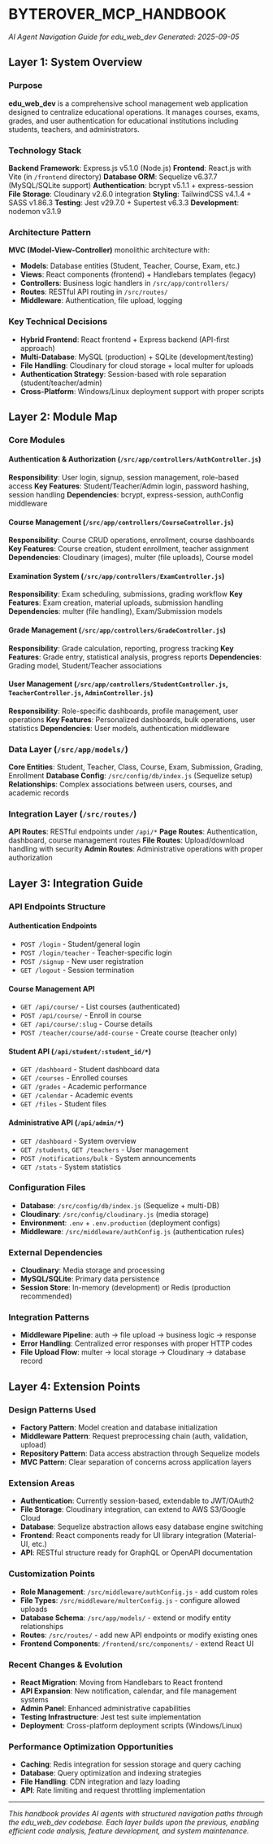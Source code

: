 # BYTEROVER_MCP_HANDBOOK

*AI Agent Navigation Guide for edu_web_dev*
*Generated: 2025-09-05*

## Layer 1: System Overview

### Purpose
**edu_web_dev** is a comprehensive school management web application designed to centralize educational operations. It manages courses, exams, grades, and user authentication for educational institutions including students, teachers, and administrators.

### Technology Stack
**Backend Framework**: Express.js v5.1.0 (Node.js)
**Frontend**: React.js with Vite (in `/frontend` directory)
**Database ORM**: Sequelize v6.37.7 (MySQL/SQLite support)
**Authentication**: bcrypt v5.1.1 + express-session
**File Storage**: Cloudinary v2.6.0 integration
**Styling**: TailwindCSS v4.1.4 + SASS v1.86.3
**Testing**: Jest v29.7.0 + Supertest v6.3.3
**Development**: nodemon v3.1.9

### Architecture Pattern
**MVC (Model-View-Controller)** monolithic architecture with:
- **Models**: Database entities (Student, Teacher, Course, Exam, etc.)
- **Views**: React components (frontend) + Handlebars templates (legacy)
- **Controllers**: Business logic handlers in `/src/app/controllers/`
- **Routes**: RESTful API routing in `/src/routes/`
- **Middleware**: Authentication, file upload, logging

### Key Technical Decisions
- **Hybrid Frontend**: React frontend + Express backend (API-first approach)
- **Multi-Database**: MySQL (production) + SQLite (development/testing)
- **File Handling**: Cloudinary for cloud storage + local multer for uploads
- **Authentication Strategy**: Session-based with role separation (student/teacher/admin)
- **Cross-Platform**: Windows/Linux deployment support with proper scripts

## Layer 2: Module Map

### Core Modules

#### Authentication & Authorization (`/src/app/controllers/AuthController.js`)
**Responsibility**: User login, signup, session management, role-based access
**Key Features**: Student/Teacher/Admin login, password hashing, session handling
**Dependencies**: bcrypt, express-session, authConfig middleware

#### Course Management (`/src/app/controllers/CourseController.js`)
**Responsibility**: Course CRUD operations, enrollment, course dashboards
**Key Features**: Course creation, student enrollment, teacher assignment
**Dependencies**: Cloudinary (images), multer (file uploads), Course model

#### Examination System (`/src/app/controllers/ExamController.js`)
**Responsibility**: Exam scheduling, submissions, grading workflow
**Key Features**: Exam creation, material uploads, submission handling
**Dependencies**: multer (file handling), Exam/Submission models

#### Grade Management (`/src/app/controllers/GradeController.js`)
**Responsibility**: Grade calculation, reporting, progress tracking
**Key Features**: Grade entry, statistical analysis, progress reports
**Dependencies**: Grading model, Student/Teacher associations

#### User Management (`/src/app/controllers/StudentController.js`, `TeacherController.js`, `AdminController.js`)
**Responsibility**: Role-specific dashboards, profile management, user operations
**Key Features**: Personalized dashboards, bulk operations, user statistics
**Dependencies**: User models, authentication middleware

### Data Layer (`/src/app/models/`)
**Core Entities**: Student, Teacher, Class, Course, Exam, Submission, Grading, Enrollment
**Database Config**: `/src/config/db/index.js` (Sequelize setup)
**Relationships**: Complex associations between users, courses, and academic records

### Integration Layer (`/src/routes/`)
**API Routes**: RESTful endpoints under `/api/*`
**Page Routes**: Authentication, dashboard, course management routes
**File Routes**: Upload/download handling with security
**Admin Routes**: Administrative operations with proper authorization

## Layer 3: Integration Guide

### API Endpoints Structure

#### Authentication Endpoints
- `POST /login` - Student/general login
- `POST /login/teacher` - Teacher-specific login  
- `POST /signup` - New user registration
- `GET /logout` - Session termination

#### Course Management API
- `GET /api/course/` - List courses (authenticated)
- `POST /api/course/` - Enroll in course
- `GET /api/course/:slug` - Course details
- `POST /teacher/course/add-course` - Create course (teacher only)

#### Student API (`/api/student/:student_id/*`)
- `GET /dashboard` - Student dashboard data
- `GET /courses` - Enrolled courses
- `GET /grades` - Academic performance
- `GET /calendar` - Academic events
- `GET /files` - Student files

#### Administrative API (`/api/admin/*`)
- `GET /dashboard` - System overview
- `GET /students`, `GET /teachers` - User management
- `POST /notifications/bulk` - System announcements
- `GET /stats` - System statistics

### Configuration Files
- **Database**: `/src/config/db/index.js` (Sequelize + multi-DB)
- **Cloudinary**: `/src/config/cloudinary.js` (media storage)
- **Environment**: `.env` + `.env.production` (deployment configs)
- **Middleware**: `/src/middleware/authConfig.js` (authentication rules)

### External Dependencies
- **Cloudinary**: Media storage and processing
- **MySQL/SQLite**: Primary data persistence
- **Session Store**: In-memory (development) or Redis (production recommended)

### Integration Patterns
- **Middleware Pipeline**: auth → file upload → business logic → response
- **Error Handling**: Centralized error responses with proper HTTP codes
- **File Upload Flow**: multer → local storage → Cloudinary → database record

## Layer 4: Extension Points

### Design Patterns Used
- **Factory Pattern**: Model creation and database initialization
- **Middleware Pattern**: Request preprocessing chain (auth, validation, upload)
- **Repository Pattern**: Data access abstraction through Sequelize models
- **MVC Pattern**: Clear separation of concerns across application layers

### Extension Areas
- **Authentication**: Currently session-based, extendable to JWT/OAuth2
- **File Storage**: Cloudinary integration, can extend to AWS S3/Google Cloud
- **Database**: Sequelize abstraction allows easy database engine switching
- **Frontend**: React components ready for UI library integration (Material-UI, etc.)
- **API**: RESTful structure ready for GraphQL or OpenAPI documentation

### Customization Points
- **Role Management**: `/src/middleware/authConfig.js` - add custom roles
- **File Types**: `/src/middleware/multerConfig.js` - configure allowed uploads  
- **Database Schema**: `/src/app/models/` - extend or modify entity relationships
- **Routes**: `/src/routes/` - add new API endpoints or modify existing ones
- **Frontend Components**: `/frontend/src/components/` - extend React UI

### Recent Changes & Evolution
- **React Migration**: Moving from Handlebars to React frontend
- **API Expansion**: New notification, calendar, and file management systems
- **Admin Panel**: Enhanced administrative capabilities
- **Testing Infrastructure**: Jest test suite implementation
- **Deployment**: Cross-platform deployment scripts (Windows/Linux)

### Performance Optimization Opportunities
- **Caching**: Redis integration for session storage and query caching
- **Database**: Query optimization and indexing strategies
- **File Handling**: CDN integration and lazy loading
- **API**: Rate limiting and request throttling implementation

---

*This handbook provides AI agents with structured navigation paths through the edu_web_dev codebase. Each layer builds upon the previous, enabling efficient code analysis, feature development, and system maintenance.*